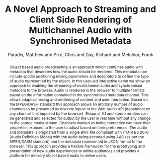 --- 
title: "A Novel Approach to Streaming and Client Side Rendering of Multichannel Audio with Synchronised Metadata" 
abstract: "Object based audio broadcasting is an approach which combines audio with metadata that describes how the audio should be rendered. This metadata can include spatial positioning mixing parameters and descriptors to define the type of audio represented by the object. In this user-led interactive demo we show an approach to enabling the streaming of multichannel audio and synchronised metadata to the browser. Audio is rendered in the browser to multiple formats based on the information contained in the synchronised metadata channel. This allows adaptive mixing and rendering of content and user interaction. Based on the MPEG/DASH standard this approach allows an arbitrary number of audio channels to be presented as discrete inputs to the Web Audio API (dependent on any channel limit imposed by the browser). Binaural, 5.1 and stereo renders can be generated and selected for output by the user in real time without any change to the source media stream. Channels marked as being interactive can have their properties exposed to the user to adjust based on their preferences. The audio and metadata is originated from a single BWF file compliant with ITU-R BS 2076 (Audio Definition Model) with the audio being encoded using AAC (as per the MPEG/DASH standard) and the metadata represented in JSON format to the browser. This approach provides a flexible framework for the prototyping and presentation of new audio experiences to online audiences and provides a platform for delivery object based audio to online users." 
address: "Atlanta, Georgia" 
author: "Paradis, Matthew and Pike, Chris and Day, Richard and Melchior, Frank"
webAuthor: "Matthew Paradis, Chris Pike, Richard Day, Frank Melchior" 
booktitle: "Proceedings of the International Web Audio Conference" 
editor: "Freeman, Jason and Lerch, Alexander and Paradis, Matthew" 
month: "Proceedings of the International Web Audio Conference"
pages: "" 
publisher: "Georgia Tech" 
series: "WAC '16"
type: "Talk"  
year: "2016" 
id: "2016_EA_54" 
tags: year2016
media: https://smartech.gatech.edu/bitstream/handle/1853/54661/ANovelApproach_videostream.html?sequence=8&isAllowed=y 
pdflink: /_data/papers/pdf/2016/2016_54.pdf
ISSN: 2663-5844
---
